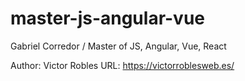 # master-js-angular-vue
Gabriel Corredor / Master of JS, Angular, Vue, React

Author: Victor Robles
URL: https://victorroblesweb.es/